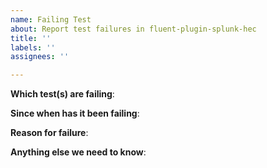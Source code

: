 ```yaml
---
name: Failing Test
about: Report test failures in fluent-plugin-splunk-hec
title: ''
labels: ''
assignees: ''

---
```


<!-- Please only use this template for submitting reports about failing tests -->

**Which test(s) are failing**:

**Since when has it been failing**:

**Reason for failure**:

**Anything else we need to know**:
